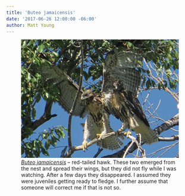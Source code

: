 ```yaml
---
title: 'Buteo jamaicensis'
date: '2017-06-26 12:00:00 -06:00'
author: Matt Young
---
```

<figure>
<img src="/uploads/2017/IMG_1827_Red_Tailed_Hawk_600.JPG" alt="Red-tailed hawk"/>
<figcaption>
<a href="https://coloradooutdoorsmag.com/2016/03/08/what-bird-is-that/"><i>Buteo jamaicensis</i></a> &ndash; red-tailed hawk. These two emerged from the nest and spread their wings, but they did not fly while I was watching. After a few days they disappeared. I assumed they were juveniles getting ready to fledge. I further assume that someone will correct me if that is not so.
</figcaption>
</figure>
